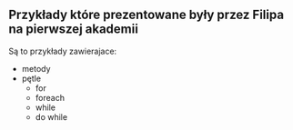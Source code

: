 ## Przykłady które prezentowane były przez Filipa na pierwszej akademii

Są to przykłady zawierajace:
* metody
* pętle
    * for
    * foreach
    * while
    * do while